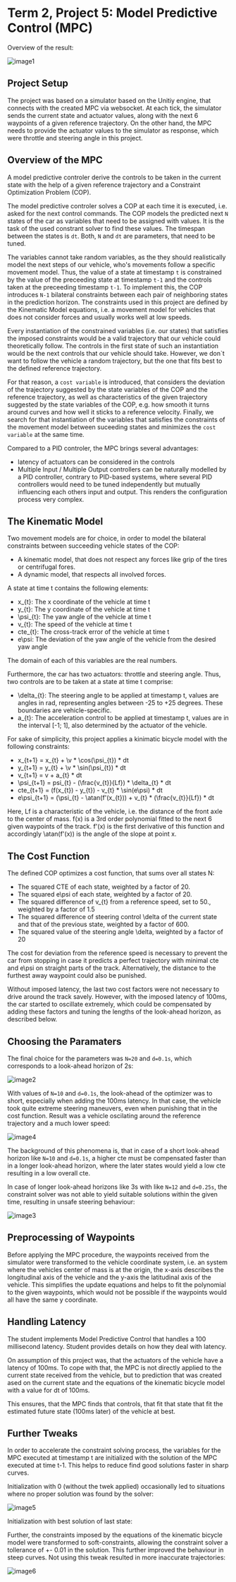 # Term 2, Project 5: Model Predictive Control (MPC)

[//]: # (Image References)
[image1]: ./images/mpc_demo.gif
[image2]: ./images/N20dt01.gif
[image3]: ./images/N12dt25.gif
[image4]: ./images/N10dt1.gif
[image5]: ./images/tweaks-no-old-vars_320_240.jpg
[image6]: ./images/tweaks-no-soft_constraints_320_240.jpg

Overview of the result:

![image1]

## Project Setup

The project was based on a simulator based on the Unitiy engine, that connects with the created MPC via websocket. At each tick, the simulator sends the current state and actuator values, along with the next 6 waypoints of a given reference trajectory. On the other hand, the MPC needs to provide the actuator values to the simulator as response, which were throttle and steering angle in this project.


## Overview of the MPC

A model predictive controler derive the controls to be taken in the current state with the help of a given reference trajectory and a Constraint Optimization Problem (COP).

The model predictive controler solves a COP at each time it is executed, i.e. asked for the next control commands. The COP models the predicted next `N` states of the car as variables that need to be assigned with values. It is the task of the used constrant solver to find these values. The timespan between the states is `dt`. Both, `N` and `dt` are parameters, that need to be tuned.

The variables cannot take random variables, as the they should realistically model the next steps of our vehicle, who's movements follow a specific movement model. Thus, the value of a state at timestamp `t` is constrained by the value of the preceeding state at timestamp `t-1` and the controls taken at the preceeding timestamp `t-1`. To implement this, the COP introduces `N-1` bilateral constraints between each pair of neighboring states in the prediction horizon. The constraints used in this project are defined by the Kinematic Model equations, i.e. a movement model for vehicles that does not consider forces and usually works well at low speeds.

Every instantiation of the constrained variables (i.e. our states) that satisfies the imposed constraints would be a valid trajectory that our vehicle could theoretically follow. The controls in the first state of such an instantiation would be the next controls that our vehicle should take. However, we don`t want to follow the vehicle a random trajectory, but the one that fits best to the defined reference trajectory.

For that reason, a `cost variable` is introduced, that considers the deviation of the trajectory suggested by the state variables of the COP and the reference trajectory, as well as characteristics of the given trajectory suggested by the state variables of the COP, e.g. how smooth it turns around curves and how well it sticks to a reference velocity. Finally, we search for that instantiation of the variables that satisfies the constraints of the movement model between suceeding states and minimizes the `cost variable` at the same time.

Compared to a PID controler, the MPC brings several advantages:

* latency of actuators can be considered in the controls
* Multiple Input / Multiple Output controllers can be naturally modelled by a PID controller, contrary to PID-based systems, where several PID controllers would need to be tuned independently but mutually influencing each others input and output. This renders the configuration process very complex.

## The Kinematic Model

Two movement models are for choice, in order to model the bilateral constraints between succeeding vehicle states of the COP:

* A kinematic model, that does not respect any forces like grip of the tires or centrifugal fores.
* A dynamic model, that respects all involved forces.

A state at time t contains the following elements:

* x_{t}: The x coordinate of the vehicle at time t
* y_{t}: The y coordinate of the vehicle at time t
* \psi_{t}: The yaw angle of the vehicle at time t
* v_{t}: The speed of the vehicle at time t
* cte_{t}: The cross-track error of the vehicle at time t
* e\psi: The deviation of the yaw angle of the vehicle from the desired yaw angle

The domain of each of this variables are the real numbers.

Furthermore, the car has two actuators: throttle and steering angle. Thus, two controls are to be taken at a state at time t comprise:

* \delta_{t}:  The steering angle to be applied at timestamp t, values are angles in rad, representing angles between -25 to +25 degrees. These boundaries are vehicle-specific.
* a_{t}: The acceleration control to be applied at timestamp t, values are in the interval [-1; 1], also determined by the actuator of the vehicle.

For sake of simplicity, this project applies a kinimatic bicycle model with the following constraints:

* x_{t+1} = x_{t} + \v * \cos(\psi_{t}) * dt
* y_{t+1} = y_{t} + \v * \sin(\psi_{t}) * dt
* v_{t+1} = v + a_{t} * dt
* \psi_{t+1} = psi_{t} - (\frac{v_{t}}{Lf}) * \delta_{t} * dt
* cte_{t+1} = (f(x_{t}) - y_{t}) - v_{t} * \sin(e\psi) * dt
* e\psi_{t+1} = (\psi_{t} - \atan(f'(x_{t})) + v_{t} * (\frac{v_{t}}{Lf}) * dt

Here, Lf is a characteristic of the vehicle, i.e. the distance of the front axle to the center of mass. f(x) is a 3rd order polynomial fitted to the next 6 given waypoints of the track. f'(x) is the first derivative of this function and accordingly \atan(f'(x)) is the angle of the slope at point x.

## The Cost Function

The defined COP optimizes a cost function, that sums over all states N:

* The squared CTE of each state, weighted by a factor of 20.
* The squared e\psi of each state, weighted by a factor of 20.
* The squared difference of v_{t} from a reference speed, set to 50., weighted by a factor of 1.5
* The squared difference of steering control \delta of the current state and that of the previous state, weighted by a factor of 600.
* The squared value of the steering angle \delta, weighted by a factor of 20

The cost for deviation from the reference speed is necessary to prevent the car from stopping in case it predicts a perfect trajectory with minimal cte and e\psi on straight parts of the track. Alternatively, the distance to the furthest away waypoint could also be punished.

Without imposed latency, the last two cost factors were not necessary to drive around the track savely. However, with the imposed latency of 100ms, the car started to oscillate extremely, which could be compensated by adding these factors and tuning the lengths of the look-ahead horizon, as described below.


## Choosing the Paramaters

The final choice for the parameters was `N=20` and `d=0.1s`, which corresponds to a look-ahead horizon of 2s:

![image2]

With values of `N=10` and `d=0.1s`, the look-ahead of the optimizer was to short, especially when adding the 100ms latency. In that case, the vehicle took quite extreme steering maneuvers, even when punishing that in the cost function. Result was a vehicle oscilating around the reference trajectory and a much lower speed:

![image4]

The background of this phenomena is, that in case of a short look-ahead horizon like `N=10` and `d=0.1s`, a higher cte must be compensated faster than in a longer look-ahead horizon, where the later states would yield a low cte resulting in a low overall cte.

In case of longer look-ahead horizons like 3s with like `N=12` and `d=0.25s`, the constraint solver was not able to yield suitable solutions within the given time, resulting in unsafe steering behaviour:

![image3]


## Preprocessing of Waypoints

Before applying the MPC procedure, the waypoints received from the simulator were transformed to the vehicle coordinate system, i.e. an system where the vehicles center of mass is at the origin, the x-axis describes the longitudinal axis of the vehicle and the y-axis the latitudinal axis of the vehicle. This simplifies the update equations and helps to fit the polynomial to the given waypoints, which would not be possible if the waypoints would all have the same y coordinate.

## Handling Latency

The student implements Model Predictive Control that handles a 100 millisecond latency. Student provides details on how they deal with latency.

On assumption of this project was, that the actuators of the vehicle have a latency of 100ms. To cope with that, the MPC is not directly applied to the current state received from the vehicle, but to prediction that was created ased on the current state and the equations of the kinematic bicycle model with a value for dt of 100ms.

This ensures, that the MPC finds that controls, that fit that state that fit the estimated future state (100ms later) of the vehicle at best.

## Further Tweaks

In order to accelerate the constraint solving process, the variables for the MPC executed at timestamp t are initialized with the solution of the MPC executed at time t-1. This helps to reduce find good solutions faster in sharp curves.

Initialization with 0 (without the twek applied) occasionally led to situations where no proper solution was found by the solver:

![image5]

Initialization with best solution of last state:


Further, the constraints imposed by the equations of the kinematic bicycle model were transformed to soft-constraints, allowing the constraint solver a tollerance of +- 0.01 in the solution. This further improved the behaviour in steep curves. Not using this tweak resulted in more inaccurate trajectories:

![image6]

